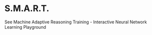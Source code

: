 # S.M.A.R.T.
See Machine Adaptive Reasoning Training - Interactive Neural Network Learning Playground
